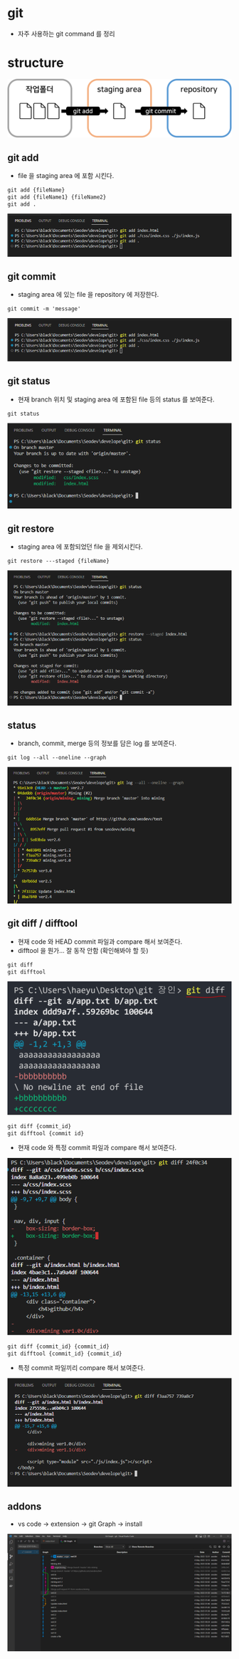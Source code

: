 # git
+ 자주 사용하는 git command 를 정리

# structure
<img src="./structure.png" alt="structure.png" width="750px"/>

## git add
+ file 을 staging area 에 포함 시킨다.
```
git add {fileName}
git add {fileName1} {fileName2}
git add .
```
<img src="./gitAdd.png" alt="gitAdd.png" />


## git commit
+ staging area 에 있는 file 을 repository 에 저장한다.
```
git commit -m 'message'
```
<img src="./gitAdd.png" alt="gitCommit.png" />


## git status
+ 현재 branch 위치 및 staging area 에 포함된 file 등의 status 를 보여준다.
```
git status
```
<img src="./gitStatus.png" alt="gitStatus.png" />


## git restore
+ staging area 에 포함되었던 file 을 제외시킨다.
```
git restore ---staged {fileName}
```
<img src="./gitRestore.png" alt="gitRestore.png" />


## status
+ branch, commit, merge 등의 정보를 담은 log 를 보여준다.
```
git log --all --oneline --graph
```
<img src="./gitLog.png" alt="gitLog.png" />


## git diff / difftool
+ 현재 code 와 HEAD commit 파일과 compare 해서 보여준다.
+ difftool 을 뭔가... 잘 동작 안함 (확인해봐야 할 듯)
```
git diff
git difftool
```
<img src="./gitDiff_1.png" alt="gitDiff_1.png" width="750px"/>

```
git diff {commit_id}
git difftool {commit id}
```
+ 현재 code 와 특정 commit 파일과 compare 해서 보여준다.
<img src="./gitDiff_2.png" alt="gitDiff_2.png" />

```
git diff {commit_id} {commit_id}
git difftool {commit_id} {commit_id}
```
+ 특정 commit 파일끼리 compare 해서 보여준다.
<img src="./gitDiff_3.png" alt="gitDiff_3.png" />

## addons
+ vs code -> extension -> git Graph -> install
<img src="./gitGraph.png" alt="gitGraph.png" />
